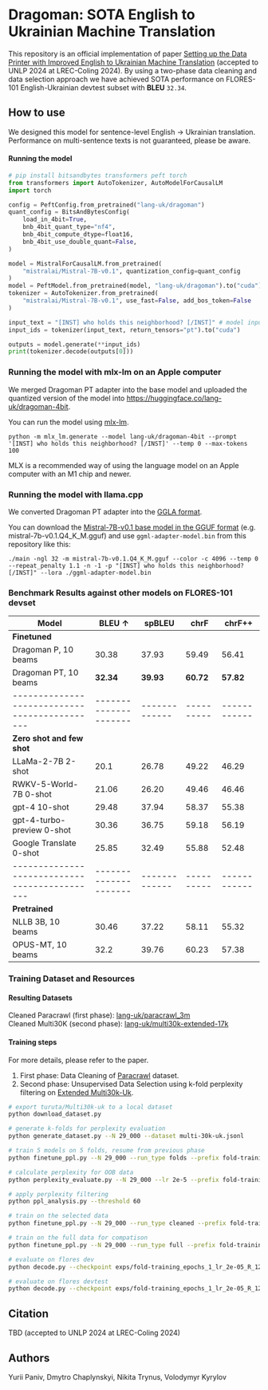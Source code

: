 # Dragoman: SOTA English to Ukrainian Machine Translation

This repository is an official implementation of paper [Setting up the Data Printer with Improved English to Ukrainian Machine Translation](https://arxiv.org/abs/2404.15196) (accepted to UNLP 2024 at LREC-Coling 2024).
By using a two-phase data cleaning and data selection approach we have achieved SOTA performance on FLORES-101 English-Ukrainian devtest subset with **BLEU** `32.34`.


## How to use

We designed this model for sentence-level English -> Ukrainian translation.
Performance on multi-sentence texts is not guaranteed, please be aware.


#### Running the model


```python
# pip install bitsandbytes transformers peft torch
from transformers import AutoTokenizer, AutoModelForCausalLM
import torch

config = PeftConfig.from_pretrained("lang-uk/dragoman")
quant_config = BitsAndBytesConfig(
    load_in_4bit=True,
    bnb_4bit_quant_type="nf4",
    bnb_4bit_compute_dtype=float16,
    bnb_4bit_use_double_quant=False,
)

model = MistralForCausalLM.from_pretrained(
    "mistralai/Mistral-7B-v0.1", quantization_config=quant_config
)
model = PeftModel.from_pretrained(model, "lang-uk/dragoman").to("cuda")
tokenizer = AutoTokenizer.from_pretrained(
    "mistralai/Mistral-7B-v0.1", use_fast=False, add_bos_token=False
)

input_text = "[INST] who holds this neighborhood? [/INST]" # model input should adhere to this format
input_ids = tokenizer(input_text, return_tensors="pt").to("cuda")

outputs = model.generate(**input_ids)
print(tokenizer.decode(outputs[0]))
```

### Running the model with mlx-lm on an Apple computer


We merged Dragoman PT adapter into the base model and uploaded the quantized version of the model into https://huggingface.co/lang-uk/dragoman-4bit.

You can run the model using [mlx-lm](https://pypi.org/project/mlx-lm/).


```
python -m mlx_lm.generate --model lang-uk/dragoman-4bit --prompt '[INST] who holds this neighborhood? [/INST]' --temp 0 --max-tokens 100
```

MLX is a recommended way of using the language model on an Apple computer with an M1 chip and newer.


### Running the model with llama.cpp

We converted Dragoman PT adapter into the [GGLA format](https://huggingface.co/lang-uk/dragoman/blob/main/ggml-adapter-model.bin).

You can download the [Mistral-7B-v0.1 base model in the GGUF format](https://huggingface.co/TheBloke/Mistral-7B-v0.1-GGUF) (e.g. mistral-7b-v0.1.Q4_K_M.gguf)
and use `ggml-adapter-model.bin` from this repository like this:

```
./main -ngl 32 -m mistral-7b-v0.1.Q4_K_M.gguf --color -c 4096 --temp 0 --repeat_penalty 1.1 -n -1 -p "[INST] who holds this neighborhood? [/INST]" --lora ./ggml-adapter-model.bin
```

### Benchmark Results against other models on FLORES-101 devset


| **Model**                                   | **BLEU** $\uparrow$ | **spBLEU** | **chrF** | **chrF++** |
|---------------------------------------------|---------------------|-------------|----------|------------|
| **Finetuned**                               |                     |             |          |            |
| Dragoman P, 10 beams                        | 30.38               | 37.93       | 59.49    | 56.41      |
| Dragoman PT, 10 beams                       | **32.34**           | **39.93**   | **60.72**| **57.82**  |
|---------------------------------------------|---------------------|-------------|----------|------------|
| **Zero shot and few shot**                  |                     |             |          |            |
| LLaMa-2-7B 2-shot                           | 20.1                | 26.78       | 49.22    | 46.29      |
| RWKV-5-World-7B 0-shot                      | 21.06               | 26.20       | 49.46    | 46.46      |
| gpt-4 10-shot                               | 29.48               | 37.94       | 58.37    | 55.38      |
| gpt-4-turbo-preview 0-shot                  | 30.36               | 36.75       | 59.18    | 56.19      |
| Google Translate 0-shot                     | 25.85               | 32.49       | 55.88    | 52.48      |
|---------------------------------------------|---------------------|-------------|----------|------------|
| **Pretrained**                              |                     |             |          |            |
| NLLB 3B, 10 beams                           | 30.46               | 37.22       | 58.11    | 55.32      |
| OPUS-MT, 10 beams                           | 32.2                | 39.76       | 60.23    | 57.38      |


### Training Dataset and Resources

#### Resulting Datasets
Cleaned Paracrawl (first phase): [lang-uk/paracrawl_3m](https://huggingface.co/datasets/lang-uk/paracrawl_3m)  
Cleaned Multi30K (second phase): [lang-uk/multi30k-extended-17k](https://huggingface.co/datasets/lang-uk/multi30k-extended-17k)


#### Training steps

For more details, please refer to the paper.

1. First phase: Data Cleaning of [Paracrawl](https://huggingface.co/datasets/Helsinki-NLP/opus_paracrawl) dataset.
2. Second phase: Unsupervised Data Selection using k-fold perplexity filtering on [Extended Multi30k-Uk](https://huggingface.co/datasets/turuta/Multi30k-uk).
```bash
# export turuta/Multi30k-uk to a local dataset
python download_dataset.py

# generate k-folds for perplexity evaluation
python generate_dataset.py --N 29_000 --dataset multi-30k-uk.jsonl

# train 5 models on 5 folds, resume from previous phase
python finetune_ppl.py --N 29_000 --run_type folds --prefix fold-training --lora_checkpoint exps/dragoman-p --lr 2e-5

# calculate perplexity for OOB data
python perplexity_evaluate.py --N 29_000 --lr 2e-5 --prefix fold-training

# apply perplexity filtering
python ppl_analysis.py --threshold 60

# train on the selected data
python finetune_ppl.py --N 29_000 --run_type cleaned --prefix fold-training --lora_checkpoint exps/dragoman-p --lr 2e-5

# train on the full data for compatison
python finetune_ppl.py --N 29_000 --run_type full --prefix fold-training --lora_checkpoint exps/dragoman-p --lr 2e-5

# evaluate on flores dev
python decode.py --checkpoint exps/fold-training_epochs_1_lr_2e-05_R_128_ALPH_256_N_29000_full --subset dev

# evaluate on flores devtest
python decode.py --checkpoint exps/fold-training_epochs_1_lr_2e-05_R_128_ALPH_256_N_29000_full --subset devtest

```

## Citation

TBD (accepted to UNLP 2024 at LREC-Coling 2024)


## Authors

Yurii Paniv, Dmytro Chaplynskyi, Nikita Trynus, Volodymyr Kyrylov 